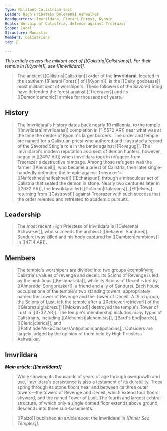 ```yaml
---
Type: Militant Calistrian sect
Leader: High Priestess Delerenai Ashwalker
Headquarters: Imvrildara, Fierani Forest, Kyonin
Goals: Worship of Calistria, defense against Treerazer
Scope: Local
Structure: Monastic
Members: Calistrians
tag: 👥

---
```


*This article covers the militant sect of [[Calistria|Calistrians]]. For their temple in [[Kyonin]], see [[Imvrildara]].*
> The ancient [[Calistria|Calistrian]] order of the **Imvrildarai**, located in the southern [[Fierani Forest]] of [[Kyonin]], is the [[Deity|goddesss]] most militant sect of worshipers. These followers of the Savored Sting have defended the forest against [[Treerazer]] and its [[Demon|demonic]] armies for thousands of years.



## History

> The Imvrildarai's history dates back nearly 10 millennia, to the temple [[Imvrildara|Imvrildaras]] completion in [[-5570 AR]] near what was at the time the center of Kyonin's larger borders. The order and temple are named for a Calistrian priest who authored and illustrated a record of the Savored Sting's role in the battle against [[Rovagug]].
> The Imvrildarai's modern reputation as a sect of demon hunters, however, began in [[2497 AR]] when Imvrildara took in refugees from Treerazer's destructive rampage. Among those refugees was the farmer [[Alendeil]], who became a priest of Calistria, then later single-handedly defended the temple against Treerazer's [[Nalfeshnee|nalfeshnee]] [[Echataxun]] through a miraculous act of Calistria that sealed the demon in stone.
> Nearly two centuries later in [[2632 AR]], the Imvrildarai led [[Golarion|Golarions]] [[Elf|elves]] returning from [[Castrovel]] against Treerazer with such success that the order relented and retreated to academic pursuits.


## Leadership

> The most recent High Priestess of Imvrildara is [[Delerenai Ashwalker]], who succeeds the archivist [[Rekaereil Sandurei]]. Sandurei was killed and his body captured by [[Cambion|cambions]] in [[4714 AR]].


## Members

> The temple's worshipers are divided into two groups exemplifying Calistria's values of revenge and deceit. Its Scions of Revenge is led by the ambitious [[Keshmarada]], while its Scions of Deceit is led by [[Almeredei Songbreaker]], a friend and ally of Sandurei. Each house occupies one of the temple's two standing towers, appropriately named the Tower of Revenge and the Tower of Deceit.
> A third group, the Scions of Lust, left the temple after a [[Retriever|retriever]] of the [[Glabrezu|glabrezu]] [[Mokravud]] destroyed the temple's Tower of Lust in [[3732 AR]].
> The temple's membership includes many types of Calistrians, including [[Alchemist|alchemists]], [[Bard's End|bards]], [[Cleric|clerics]], and [[PathfinderWiki/Classes/Antipaladin|antipaladins]]. Outsiders are largely judged by the opinion of them held by High Priestess Ashwalker.


## Imvrildara

***Main article: [[Imvrildara]]***
> While showing its thousands of years of age through overgrowth and use, Imvrildara's persistence is also a testament of its durability. Trees spring through its stone floors near and between its three outer towers—the towers of Revenge and Deceit, which extend four floors skyward, and the ruined Tower of Lust. The fourth and largest central structure, of which only a single domed floor extends above ground, descends into three sub-basements.


> [[Paizo]] published an article about the Imvrildarai in *[[Inner Sea Temples]]*.







